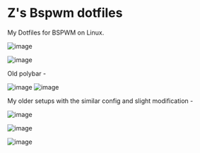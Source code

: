 # Z's Bspwm dotfiles
My Dotfiles for BSPWM on Linux.

![image](https://user-images.githubusercontent.com/72144072/135455929-35bdf25e-5319-4519-8f9e-5b5e18f387bd.png)

![image](https://user-images.githubusercontent.com/72144072/134498651-9904d7ff-357f-45bd-8f55-ada977628bc4.png)

Old polybar -
 
![image](https://user-images.githubusercontent.com/72144072/133924122-84f984b7-0849-4841-9750-2d36d6142647.png)
![image](https://user-images.githubusercontent.com/72144072/133895188-61c9379c-ba03-486e-9328-f77d6aab56d6.png)

My older setups with the similar config and slight modification -

![image](https://user-images.githubusercontent.com/72144072/133895244-ea5b38d4-e938-48b7-bcfd-1c6045c93159.png)

![image](https://user-images.githubusercontent.com/72144072/133895249-d6aae5a0-8648-45d4-8e99-4e192b0d607c.png)

![image](https://user-images.githubusercontent.com/72144072/133895256-d2084bbb-3928-4682-92bf-c0d75fd5722f.png)
